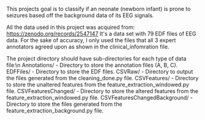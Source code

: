 This projects goal is to classify if an neonate (newborn infant) is prone to seizures based off the background data of its EEG signals.

All the data used in this project was acquired from: https://zenodo.org/records/2547147
It's a data set with 79 EDF files of EEG data. For the sake of accuracy, I only used the files that all 3 expert annotators agreed upon as shown in the clinical_infomration file.

The project directory should have sub-directories for each type of data file:\n
Annotations/ - Directory to store the annotation files (A, B, C).
EDFFiles/ - Directory to store the EDF files.
CSVRaw/ - Directory to output the files generated from the cleaning_done.py file.
CSVFeatures/ - Directory to store the unaltered features from the feature_extraction_windowed.py file.
CSVFeaturesChanged/ - Directory to store the altered features from the feature_extraction_windowed.py file.
CSVFeaturesChangedBackground/ - Directory to store the files generated from the feature_extraction_background.py file.
